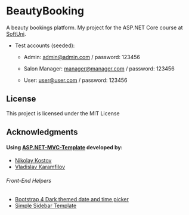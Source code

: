 # BeautyBooking

A beauty bookings platform. My project for the ASP.NET Core course at [SoftUni](https://softuni.bg/).

- Test accounts (seeded):

  - Admin: admin@admin.com / password: 123456
  
  - Salon Manager: manager@manager.com / password: 123456
  
  - User: user@user.com / password: 123456

## License

This project is licensed under the MIT License

## Acknowledgments

#### Using [ASP.NET-MVC-Template](https://github.com/NikolayIT/ASP.NET-MVC-Template) developed by:
- [Nikolay Kostov](https://github.com/NikolayIT)
- [Vladislav Karamfilov](https://github.com/vladislav-karamfilov)

###### Front-End Helpers
  - [Bootstrap 4 Dark themed date and time picker](https://bbbootstrap.com/snippets/dark-themed-date-and-time-picker-76906698)
  - [Simple Sidebar Template](https://startbootstrap.com/templates/simple-sidebar/)
